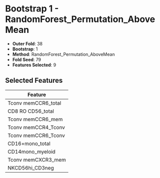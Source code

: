 # Bootstrap 1 - RandomForest_Permutation_AboveMean

- **Outer Fold**: 38
- **Bootstrap**: 1
- **Method**: RandomForest_Permutation_AboveMean
- **Fold Seed**: 79
- **Features Selected**: 9

## Selected Features

| Feature |
|---------|
| Tconv memCCR6_total |
| CD8 RO CD56_total |
| Tconv memCCR6_mem |
| Tconv memCCR4_Tconv |
| Tconv memCCR6_Tconv |
| CD16+mono_total |
| CD14mono_myeloid |
| Tconv memCXCR3_mem |
| NKCD56hi_CD3neg |
